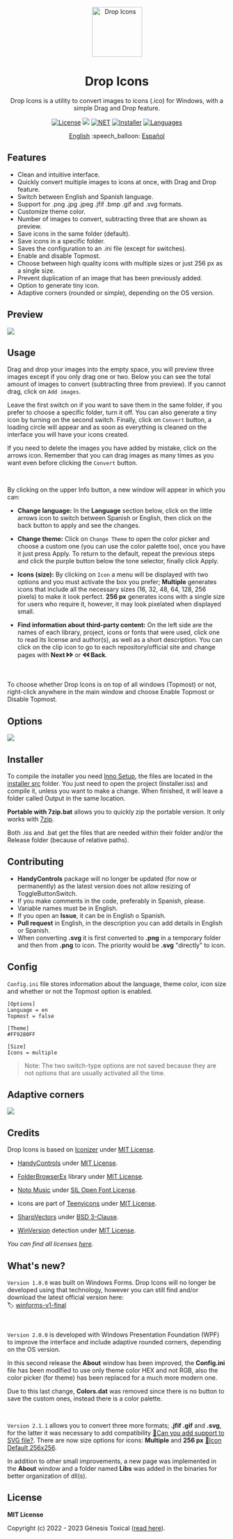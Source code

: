 <p align="center"></p>
<p align="center"><a href="#"><img width="115px" src="docs/assets/Logo-115px.png" align="center" alt="Drop Icons"/></a></p>
<h1 align="center">Drop Icons</h1>
<p align="center">Drop Icons is a utility to convert images to icons (.ico) for Windows, with a simple Drag and Drop feature.</p>

<p align="center">
 <a href="LICENSE"><img alt="License" src="https://img.shields.io/badge/License-MIT-9280FF?style=flat-square&labelColor=343B45"/></a>
 <a href="https://github.com/genesistoxical/drop-icons/releases/tag/2.1.1"><img src="https://img.shields.io/github/v/release/genesistoxical/drop-icons.svg?color=9280FF&label=Release&style=flat-square&labelColor=343B45"/></a>
 <a href="#"><img alt="NET" src="https://img.shields.io/badge/.NET_Framework-4.8-9280FF?style=flat-square&labelColor=343B45"/></a> 
 <a href="/installer%20src"><img alt="Installer" src="https://img.shields.io/badge/Installer-ISS-9280FF?style=flat-square&labelColor=343B45"/></a>
 <a href="#"><img alt="Languages" src="https://img.shields.io/badge/Languages-2-9280FF?style=flat-square&labelColor=343B45"/></a>
</p>

<p align="center">
<a href="README.md">English</a> :speech_balloon: <a href="README-es.md">Español</a>
</p>

## Features
* Clean and intuitive interface.
* Quickly convert multiple images to icons at once, with Drag and Drop feature.
* Switch between English and Spanish language.
* Support for .png .jpg .jpeg .jfif .bmp .gif and .svg formats.
* Customize theme color.
* Number of images to convert, subtracting three that are shown as preview.
* Save icons in the same folder (default).
* Save icons in a specific folder.
* Saves the configuration to an .ini file (except for switches).
* Enable and disable Topmost.
* Choose between high quality icons with multiple sizes or just 256 px as a single size.
* Prevent duplication of an image that has been previously added.
* Option to generate tiny icon.
* Adaptive corners (rounded or simple), depending on the OS version.

## Preview
<a href="#"><img src="docs/assets/Drop-Icons-v2.gif"/></a>

## Usage
Drag and drop your images into the empty space, you will preview three images except if you only drag one or two. Below you can see the total amount of images to convert (subtracting three from preview). If you cannot drag, click on `Add images`.

Leave the first switch on if you want to save them in the same folder, if you prefer to choose a specific folder, turn it off. You can also generate a tiny icon by turning on the second switch. Finally, click on `Convert` button, a loading circle will appear and as soon as everything is cleaned on the interface you will have your icons created.

If you need to delete the images you have added by mistake, click on the arrows icon. Remember that you can drag images as many times as you want even before clicking the `Convert` button.

<br>

By clicking on the upper Info button, a new window will appear in which you can:

- **Change language:** In the **Language** section below, click on the little arrows icon to switch between Spanish or English, then click on the back button to apply and see the changes.

- **Change theme:** Click on `Change Theme` to open the color picker and choose a custom one (you can use the color palette too), once you have it just press Apply. To return to the default, repeat the previous steps and click the purple button below the tone selector, finally click Apply.

- **Icons (size):** By clicking on `Icon` a menu will be displayed with two options and you must activate the box you prefer; **Multiple** generates icons that include all the necessary sizes (16, 32, 48, 64, 128, 256 pixels) to make it look perfect. **256 px** generates icons with a single size for users who require it, however, it may look pixelated when displayed small.

- **Find information about third-party content:** On the left side are the names of each library, project, icons or fonts that were used, click one to read its license and author(s), as well as a short description. You can click on the clip icon to go to each repository/official site and change pages with **Next 🢖🢖** or **🢔🢔 Back**.

<br>

To choose whether Drop Icons is on top of all windows (Topmost) or not, right-click anywhere in the main window and choose Enable Topmost or Disable Topmost.

## Options
<a href="#"><img src="docs/assets/Drop-Icons-Options-v2.gif"/></a>

## Installer
To compile the installer you need [Inno Setup](https://jrsoftware.org/isinfo.php), the files are located in the [installer src](/installer%20src) folder. You just need to open the project (Installer.iss) and compile it, unless you want to make a change. When finished, it will leave a folder called Output in the same location.

**Portable with 7zip.bat** allows you to quickly zip the portable version. It only works with [7zip](https://www.7-zip.org/).

Both .iss and .bat get the files that are needed within their folder and/or the Release folder (because of relative paths).

## Contributing
* **HandyControls** package will no longer be updated (for now or permanently) as the latest version does not allow resizing of ToggleButtonSwitch.
* If you make comments in the code, preferably in Spanish, please.
* Variable names must be in English.
* If you open an **Issue**, it can be in English o Spanish.
* **Pull request** in English, in the description you can add details in English or Spanish.
* When converting **.svg** it is first converted to **.png** in a temporary folder and then from **.png** to icon. The priority would be **.svg** "directly" to icon.
  
## Config
`Config.ini` file stores information about the language, theme color, icon size and whether or not the Topmost option is enabled.

~~~
[Options]
Language = en
Topmost = false

[Theme]
#FF9280FF

[Size]
Icons = multiple
~~~

>Note: The two switch-type options are not saved because they are not options that are usually activated all the time.

## Adaptive corners
<a href="#"><img src="docs/assets/Drop-Icons-Corners-v2.png"/></a>

## Credits
Drop Icons is based on [Iconizer](https://github.com/willnode/Iconizer) under [MIT License](https://github.com/willnode/Iconizer/blob/master/LICENSE).

* [HandyControls](https://github.com/ghost1372/HandyControls) under [MIT License](https://github.com/ghost1372/HandyControls/blob/develop/LICENSE).

* [FolderBrowserEx](https://github.com/evaristocuesta/FolderBrowserEx) library under [MIT License](https://github.com/evaristocuesta/FolderBrowserEx/blob/master/LICENSE).

* [Noto Music](https://fonts.google.com/noto/specimen/Noto+Music) under [SIL Open Font License](/src/DropIcons/Docs/Noto%20Music/OFL.txt).

* Icons are part of [Teenyicons](https://github.com/teenyicons/teenyicons) under [MIT License](https://github.com/teenyicons/teenyicons/blob/master/LICENSE).

* [SharpVectors](https://github.com/ElinamLLC/SharpVectors/) under [BSD 3-Clause](https://github.com/ElinamLLC/SharpVectors/blob/master/License.md).

* [WinVersion](https://github.com/shaovoon/win_version_detection) detection under [MIT License](https://github.com/shaovoon/win_version_detection/blob/main/LICENSE).

*You can find all licenses [here](/src/DropIcons/Docs).*

## What's new?
`Version 1.0.0` was built on Windows Forms. Drop Icons will no longer be developed using that technology, however you can still find and/or download the latest official version here:
<br>
🏷️ [winforms-v1-final](https://github.com/genesistoxical/drop-icons/tree/winforms-v1-final)

<br>

`Version 2.0.0` is developed with Windows Presentation Foundation (WPF) to improve the interface and include adaptive rounded corners, depending on the OS version.

In this second release the **About** window has been improved, the **Config.ini** file has been modified to use only theme color HEX and not RGB, also the color picker (for theme) has been replaced for a much more modern one.

Due to this last change, **Colors.dat** was removed since there is no button to save the custom ones, instead there is a color palette.

<br>

`Version 2.1.1` allows you to convert three more formats; **.jfif .gif** and **.svg**, for the latter it was necessary to add compatibility [📍Can you add support to SVG file?](https://github.com/genesistoxical/drop-icons/issues/2). There are now size options for icons: **Multiple** and **256 px** [📍Icon Default 256x256](https://github.com/genesistoxical/drop-icons/discussions/1).

In addition to other small improvements, a new page was implemented in the **About** window and a folder named **Libs** was added in the binaries for better organization of dll(s).

## License
**MIT License**

Copyright (c) 2022 - 2023 Génesis Toxical ([read here](LICENSE)).
